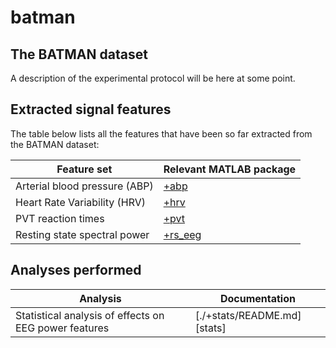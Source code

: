 batman
======

## The BATMAN dataset

A description of the experimental protocol will be here at some point.



## Extracted signal features

The table below lists all the features that have been so far extracted 
from the BATMAN dataset:

Feature set                                           | Relevant MATLAB package
----------------------------------------------------- | -------------
Arterial blood pressure (ABP)                         | [+abp](./+abp)
Heart Rate Variability (HRV)                          | [+hrv](./+hrv)
PVT reaction times                                    | [+pvt](./+pvt)
Resting state spectral power                          | [+rs_eeg](./+rs_eeg)


## Analyses performed

Analysis                                              | Documentation
----------------------------------------------------- | -------------
Statistical analysis of effects on EEG power features | [./+stats/README.md][stats]
